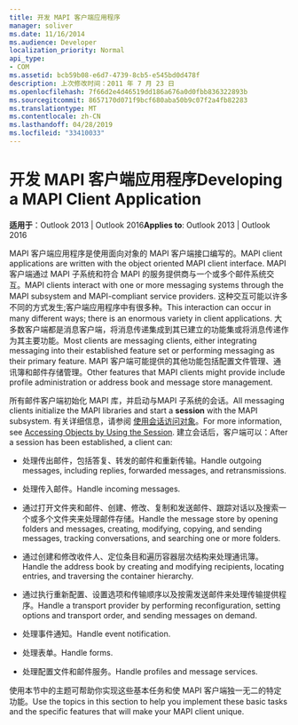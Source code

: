 ```yaml
---
title: 开发 MAPI 客户端应用程序
manager: soliver
ms.date: 11/16/2014
ms.audience: Developer
localization_priority: Normal
api_type:
- COM
ms.assetid: bcb59b08-e6d7-4739-8cb5-e545bd0d478f
description: 上次修改时间：2011 年 7 月 23 日
ms.openlocfilehash: 7f66d2e4d46519dd186a676a0d0fbb836322893b
ms.sourcegitcommit: 8657170d071f9bcf680aba50b9c07f2a4fb82283
ms.translationtype: MT
ms.contentlocale: zh-CN
ms.lasthandoff: 04/28/2019
ms.locfileid: "33410033"
---
```

# <a name="developing-a-mapi-client-application"></a><span data-ttu-id="daaf9-103">开发 MAPI 客户端应用程序</span><span class="sxs-lookup"><span data-stu-id="daaf9-103">Developing a MAPI Client Application</span></span>

  
  
<span data-ttu-id="daaf9-104">**适用于**：Outlook 2013 | Outlook 2016</span><span class="sxs-lookup"><span data-stu-id="daaf9-104">**Applies to**: Outlook 2013 | Outlook 2016</span></span> 
  
<span data-ttu-id="daaf9-105">MAPI 客户端应用程序是使用面向对象的 MAPI 客户端接口编写的。</span><span class="sxs-lookup"><span data-stu-id="daaf9-105">MAPI client applications are written with the object oriented MAPI client interface.</span></span> <span data-ttu-id="daaf9-106">MAPI 客户端通过 MAPI 子系统和符合 MAPI 的服务提供商与一个或多个邮件系统交互。</span><span class="sxs-lookup"><span data-stu-id="daaf9-106">MAPI clients interact with one or more messaging systems through the MAPI subsystem and MAPI-compliant service providers.</span></span> <span data-ttu-id="daaf9-107">这种交互可能以许多不同的方式发生;客户端应用程序中有很多种。</span><span class="sxs-lookup"><span data-stu-id="daaf9-107">This interaction can occur in many different ways; there is an enormous variety in client applications.</span></span> <span data-ttu-id="daaf9-108">大多数客户端都是消息客户端，将消息传递集成到其已建立的功能集或将消息传递作为其主要功能。</span><span class="sxs-lookup"><span data-stu-id="daaf9-108">Most clients are messaging clients, either integrating messaging into their established feature set or performing messaging as their primary feature.</span></span> <span data-ttu-id="daaf9-109">MAPI 客户端可能提供的其他功能包括配置文件管理、通讯簿和邮件存储管理。</span><span class="sxs-lookup"><span data-stu-id="daaf9-109">Other features that MAPI clients might provide include profile administration or address book and message store management.</span></span>
  
<span data-ttu-id="daaf9-110">所有邮件客户端初始化 MAPI 库，并启动与MAPI 子系统的会话。</span><span class="sxs-lookup"><span data-stu-id="daaf9-110">All messaging clients initialize the MAPI libraries and start a **session** with the MAPI subsystem.</span></span> <span data-ttu-id="daaf9-111">有关详细信息，请参阅 [使用会话访问对象](accessing-objects-by-using-the-session.md)。</span><span class="sxs-lookup"><span data-stu-id="daaf9-111">For more information, see [Accessing Objects by Using the Session](accessing-objects-by-using-the-session.md).</span></span> <span data-ttu-id="daaf9-112">建立会话后，客户端可以：</span><span class="sxs-lookup"><span data-stu-id="daaf9-112">After a session has been established, a client can:</span></span>
  
- <span data-ttu-id="daaf9-113">处理传出邮件，包括答复、转发的邮件和重新传输。</span><span class="sxs-lookup"><span data-stu-id="daaf9-113">Handle outgoing messages, including replies, forwarded messages, and retransmissions.</span></span>
    
- <span data-ttu-id="daaf9-114">处理传入邮件。</span><span class="sxs-lookup"><span data-stu-id="daaf9-114">Handle incoming messages.</span></span>
    
- <span data-ttu-id="daaf9-115">通过打开文件夹和邮件、创建、修改、复制和发送邮件、跟踪对话以及搜索一个或多个文件夹来处理邮件存储。</span><span class="sxs-lookup"><span data-stu-id="daaf9-115">Handle the message store by opening folders and messages, creating, modifying, copying, and sending messages, tracking conversations, and searching one or more folders.</span></span>
    
- <span data-ttu-id="daaf9-116">通过创建和修改收件人、定位条目和遍历容器层次结构来处理通讯簿。</span><span class="sxs-lookup"><span data-stu-id="daaf9-116">Handle the address book by creating and modifying recipients, locating entries, and traversing the container hierarchy.</span></span>
    
- <span data-ttu-id="daaf9-117">通过执行重新配置、设置选项和传输顺序以及按需发送邮件来处理传输提供程序。</span><span class="sxs-lookup"><span data-stu-id="daaf9-117">Handle a transport provider by performing reconfiguration, setting options and transport order, and sending messages on demand.</span></span>
    
- <span data-ttu-id="daaf9-118">处理事件通知。</span><span class="sxs-lookup"><span data-stu-id="daaf9-118">Handle event notification.</span></span>
    
- <span data-ttu-id="daaf9-119">处理表单。</span><span class="sxs-lookup"><span data-stu-id="daaf9-119">Handle forms.</span></span>
    
- <span data-ttu-id="daaf9-120">处理配置文件和邮件服务。</span><span class="sxs-lookup"><span data-stu-id="daaf9-120">Handle profiles and message services.</span></span>
    
<span data-ttu-id="daaf9-121">使用本节中的主题可帮助你实现这些基本任务和使 MAPI 客户端独一无二的特定功能。</span><span class="sxs-lookup"><span data-stu-id="daaf9-121">Use the topics in this section to help you implement these basic tasks and the specific features that will make your MAPI client unique.</span></span>
  

